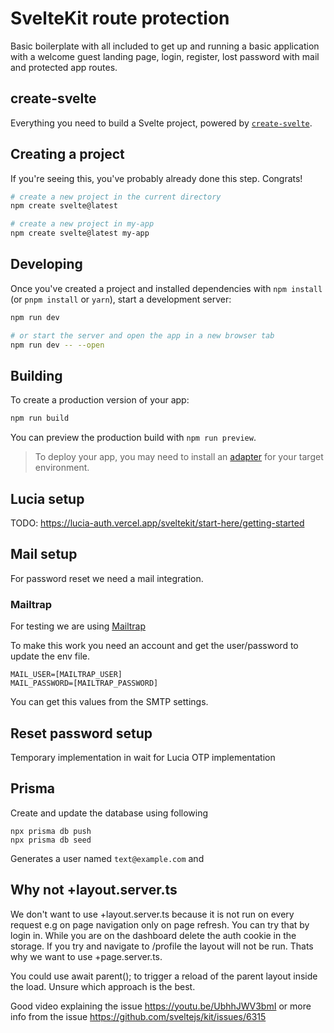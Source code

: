 # SvelteKit route protection

Basic boilerplate with all included to get up and running a basic application with a welcome guest landing page, login, register, lost password with mail and protected app routes.

## create-svelte

Everything you need to build a Svelte project, powered by [`create-svelte`](https://github.com/sveltejs/kit/tree/master/packages/create-svelte).

## Creating a project

If you're seeing this, you've probably already done this step. Congrats!

```bash
# create a new project in the current directory
npm create svelte@latest

# create a new project in my-app
npm create svelte@latest my-app
```

## Developing

Once you've created a project and installed dependencies with `npm install` (or `pnpm install` or `yarn`), start a development server:

```bash
npm run dev

# or start the server and open the app in a new browser tab
npm run dev -- --open
```

## Building

To create a production version of your app:

```bash
npm run build
```

You can preview the production build with `npm run preview`.

> To deploy your app, you may need to install an [adapter](https://kit.svelte.dev/docs/adapters) for your target environment.

## Lucia setup

TODO: https://lucia-auth.vercel.app/sveltekit/start-here/getting-started

## Mail setup

For password reset we need a mail integration.

### Mailtrap

For testing we are using [Mailtrap](https://mailtrap.io)

To make this work you need an account and get the user/password to update the env file.

```
MAIL_USER=[MAILTRAP_USER]
MAIL_PASSWORD=[MAILTRAP_PASSWORD]
```

You can get this values from the SMTP settings.

## Reset password setup

Temporary implementation in wait for Lucia OTP implementation

## Prisma

Create and update the database using following

```
npx prisma db push
npx prisma db seed
```

Generates a user named `text@example.com` and 


## Why not +layout.server.ts

We don't want to use +layout.server.ts because it is not run on every request e.g on page navigation only on page refresh.
You can try that by login in. While you are on the dashboard delete the auth cookie in the storage. If you try and navigate to /profile the layout will not be run. Thats why we want to use +page.server.ts.

You could use await parent(); to trigger a reload of the parent layout inside the load. Unsure which approach is the best.

Good video explaining the issue https://youtu.be/UbhhJWV3bmI or more info from the issue https://github.com/sveltejs/kit/issues/6315
